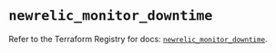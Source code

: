 # `newrelic_monitor_downtime`

Refer to the Terraform Registry for docs: [`newrelic_monitor_downtime`](https://registry.terraform.io/providers/newrelic/newrelic/3.69.0/docs/resources/monitor_downtime).
